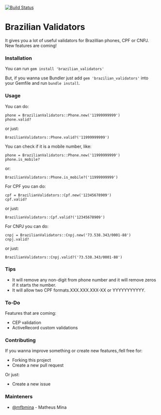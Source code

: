 [![Build Status](https://travis-ci.org/mfbmina/brazilian_validators.svg?branch=master)](https://travis-ci.org/mfbmina/brazilian_validators)
# Brazilian Validators

It gives you a lot of useful validators for Brazillian phones, CPF or CNPJ. New features are coming!

### Installation
You can run ```gem install 'brazilian_validators'```

But, if you wanna use Bundler just add ```gem 'brazilian_validators'``` into your Gemfile and run ```bundle install```.

### Usage
You can do:
```
phone = BrazilianValidators::Phone.new('11999999999')
phone.valid?
```

or just:

```
BrazilianValidators::Phone.valid?('11999999999')
```

You can check if it is a mobile number, like:
```
phone = BrazilianValidators::Phone.new('11999999999')
phone.is_mobile?
```

or:

```
BrazilianValidators::Phone.is_mobile?('11999999999')
```

For CPF you can do:
```
cpf = BrazilianValidators::Cpf.new('12345678909')
cpf.valid?
```

or just:

```
BrazilianValidators::Cpf.valid?('12345678909')
```

For CNPJ you can do:
```
cnpj = BrazilianValidators::Cnpj.new('73.538.343/0001-88')
cnpj.valid?
```

or just:

```
BrazilianValidators::Cnpj.valid?('73.538.343/0001-88')
```

### Tips
* It will remove any non-digit from phone number and it will remove zeros if it starts the number.
* It will allow two CPF formats.XXX.XXX.XXX-XX or YYYYYYYYYYY.

### To-Do
Features that are coming:
* CEP validation
* ActiveRecord custom validations

### Contributing
If you wanna improve something or create new features,:fell free for:
* Forking this project
* Create a new pull request

Or just:
* Create a new issue

### Mainteners
* [@mfbmina](www.github.com/mfbmina) - Matheus Mina
